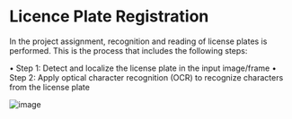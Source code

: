 # Licence Plate Registration

In the project assignment, recognition and reading of license plates is performed. This is the process that
includes the following steps:

• Step 1: Detect and localize the license plate in the input image/frame
• Step 2: Apply optical character recognition (OCR) to recognize characters
from the license plate

![image](https://github.com/basicem/licence-plate-registration/assets/96090279/1856440e-235f-452e-af6e-6fb3d9df4712)
